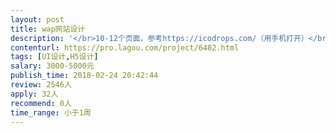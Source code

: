 ```yaml
---                
layout: post       
title: wap网站设计           
description: '</br>10-12个页面，参考https://icodrops.com/（用手机打开）</br>最好设计过区块链项目；</br>沟通方面没有障碍</br>其他无要求</br>'     
contenturl: https://pro.lagou.com/project/6402.html      
tags: [UI设计,H5设计]            
salary: 3000-5000元          
publish_time: 2018-02-24 20:42:44         
review: 2546人                   
apply: 32人                   
recommend: 0人                   
time_range: 小于1周              
---                 
```

